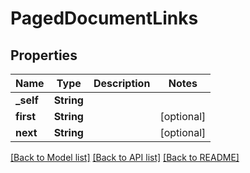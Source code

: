# PagedDocumentLinks

## Properties
Name | Type | Description | Notes
------------ | ------------- | ------------- | -------------
**_self** | **String** |  | 
**first** | **String** |  | [optional] 
**next** | **String** |  | [optional] 

[[Back to Model list]](../README.md#documentation-for-models) [[Back to API list]](../README.md#documentation-for-api-endpoints) [[Back to README]](../README.md)


